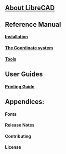 ## [About LibreCAD](./About.md) ##

## Reference Manual ##

#### [Installation](./reference/Install.md) ####

#### [The Coordinate system](./refCoordinates.md) ####

#### [Tools](./refTools/md) ####

## User Guides ##

#### [Printing Guide](./howto/PrintingGuide.md) ####

## Appendices: ##

#### Fonts ####
#### Release Notes ####
#### Contributing #### 
#### License ####
